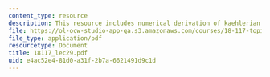 ```yaml
---
content_type: resource
description: This resource includes numerical derivation of kaehlerian hodge theory,
file: https://ol-ocw-studio-app-qa.s3.amazonaws.com/courses/18-117-topics-in-several-complex-variables-spring-2005/e4ac52e481d0a31f2b7a6621491d9c1d_18117_lec29.pdf
file_type: application/pdf
resourcetype: Document
title: 18117_lec29.pdf
uid: e4ac52e4-81d0-a31f-2b7a-6621491d9c1d
---
```

